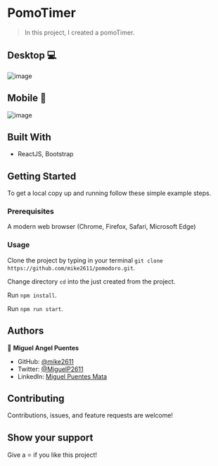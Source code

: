# PomoTimer

>  In this project, I created a pomoTimer.

## Desktop 💻
![image](https://user-images.githubusercontent.com/28109626/159097361-4551af20-e935-447b-b2ba-5605367cb42d.png)

## Mobile 📱
![image](https://user-images.githubusercontent.com/28109626/159097404-2fdba4ad-3d5f-49ed-bab2-346b52218aaa.png)
 
## Built With

- ReactJS, Bootstrap

## Getting Started
To get a local copy up and running follow these simple example steps.

### Prerequisites
 A modern web browser (Chrome, Firefox, Safari, Microsoft Edge)


### Usage
 Clone the project by typing in your terminal `git clone https://github.com/mike2611/pomodoro.git`.

 Change directory `cd` into the just created from the project.

 Run `npm install`.
 
 Run `npm run start`.


## Authors

👤 **Miguel Angel Puentes**
- GitHub: [@mike2611](https://github.com/mike2611)
- Twitter: [@MiguelP2611](https://twitter.com/MiguelP2611)
- LinkedIn: [Miguel Puentes Mata](https://linkedin.com/in/miguel-puentes-mata-90a562139/)

## Contributing

Contributions, issues, and feature requests are welcome!

## Show your support

Give a ⭐️ if you like this project!
